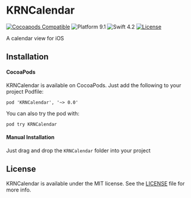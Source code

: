 # KRNCalendar

[![Cocoapods Compatible](https://img.shields.io/cocoapods/v/KRNCalendar.svg?style=flat&colorB=purple)](https://cocoapods.org/pods/KRNCalendar)
![Platform 9.1](https://img.shields.io/badge/Platform-iOS_9.1-lightgray.svg?style=flat)
![Swift 4.2](https://img.shields.io/badge/Swift-4.2-orange.svg?style=flat)
[![License](https://img.shields.io/badge/License-MIT-green.svg?style=flat)](https://github.com/kireyin/KRNCalendar/blob/master/LICENSE)

A calendar view for iOS

Installation
------------
#### CocoaPods
KRNCalendar is available on CocoaPods. Just add the following to your project Podfile:
```
pod 'KRNCalendar', '~> 0.0'
```

You can also try the pod with:
```
pod try KRNCalendar
``` 
#### Manual Installation
Just drag and drop the `KRNCalendar` folder into your project

License
-------
KRNCalendar is available under the MIT license. See the [LICENSE](https://github.com/kireyin/KRNCalendar/blob/master/LICENSE) file for more info.
